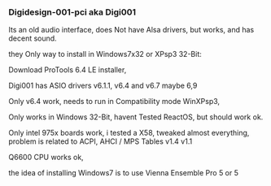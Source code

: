 ### Digidesign-001-pci aka Digi001

Its an old audio interface, does Not have Alsa drivers,
but works, and has decent sound.

they Only way to install in Windows7x32 or XPsp3 32-Bit:

Download ProTools 6.4 LE installer,

Digi001 has ASIO drivers v6.1.1, v6.4 and v6.7 maybe 6,9

Only v6.4 work,
needs to run in Compatibility mode WinXPsp3,

Only works in Windows 32-Bit,
havent Tested ReactOS, but should work ok.

Only intel 975x boards work, i tested a X58, tweaked almost everything, 
problem is related to ACPI, AHCI / MPS Tables v1.4 v1.1

Q6600 CPU works ok,

the idea of installing Windows7 is to use Vienna Ensemble Pro 5 or 5

